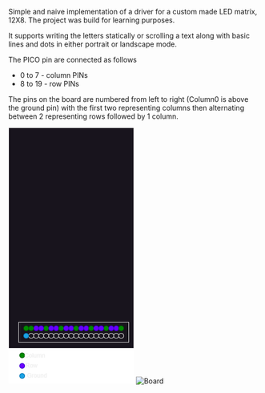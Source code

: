 Simple and naive implementation of a driver for a custom made LED matrix, 12X8. The project was build for learning purposes.

It supports writing the letters statically or scrolling a text along with basic lines and dots in either portrait or landscape mode.

The PICO pin are connected as follows
- 0 to 7 - column PINs
- 8 to 19 - row PINs

The pins on the board are numbered from left to right (Column0 is above the ground pin) with the first two representing columns then alternating between 2 representing rows followed by 1 column.

![Board Pins Diagram](circuit.drawio.png)
![Board](board.JPG)